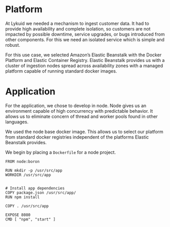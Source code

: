 # Platform

At Lykuid we needed a mechanism to ingest customer data. It had to provide high availability and complete isolation, so customers are not impacted by possible downtime, service upgrades, or bugs introduced from other components. For this we need an isolated service which is simple and robust.

For this use case, we selected Amazon’s Elastic Beanstalk with the Docker Platform and Elastic Container Registry. Elastic Beanstalk provides us with a cluster of ingestion nodes spread across availability zones with a managed platform capable of running standard docker images.




# Application

For the application, we chose to develop in node. Node gives us an environment capable of high concurrency with predictable behavior. It allows us to eliminate concern of thread and worker pools found in other languages.

We used the node base docker image.  This allows us to select our platform from standard docker registries independent of the platforms Elastic Beanstalk provides.

We begin by placing a `Dockerfile` for a node project.

```
FROM node:boron

RUN mkdir -p /usr/src/app
WORKDIR /usr/src/app


# Install app dependencies
COPY package.json /usr/src/app/
RUN npm install

COPY . /usr/src/app

EXPOSE 8080
CMD [ "npm", "start" ]
```